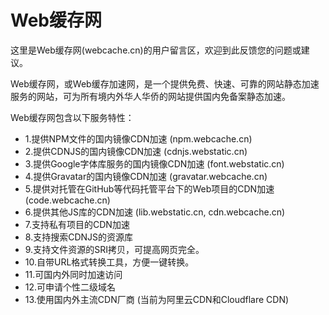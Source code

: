 # Web缓存网
这里是Web缓存网(webcache.cn)的用户留言区，欢迎到此反馈您的问题或建议。  

Web缓存网，或Web缓存加速网，是一个提供免费、快速、可靠的网站静态加速服务的网站，可为所有境内外华人华侨的网站提供国内免备案静态加速。  

Web缓存网包含以下服务特性：
- 1.提供NPM文件的国内镜像CDN加速 (npm.webcache.cn)
- 2.提供CDNJS的国内镜像CDN加速 (cdnjs.webstatic.cn)
- 3.提供Google字体库服务的国内镜像CDN加速 (font.webstatic.cn)
- 4.提供Gravatar的国内镜像CDN加速 (gravatar.webcache.cn)
- 5.提供对托管在GitHub等代码托管平台下的Web项目的CDN加速 (code.webcache.cn)
- 6.提供其他JS库的CDN加速 (lib.webstatic.cn, cdn.webcache.cn)
- 7.支持私有项目的CDN加速
- 8.支持搜索CDNJS的资源库
- 9.支持文件资源的SRI拷贝，可提高网页完全。
- 10.自带URL格式转换工具，方便一键转换。
- 11.可国内外同时加速访问
- 12.可申请个性二级域名
- 13.使用国内外主流CDN厂商 (当前为阿里云CDN和Cloudflare CDN)




